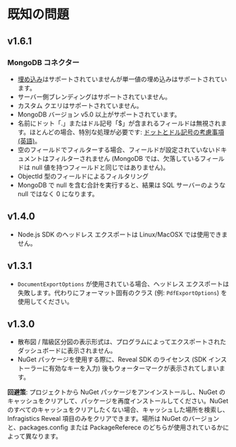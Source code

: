# 既知の問題

## v1.6.1

### MongoDB コネクター

- [埋め込み](https://www.mongodb.com/basics/embedded-mongodb)はサポートされていませんが単一値の埋め込みはサポートされています。
- サーバー側ブレンディングはサポートされていません。
- カスタム クエリはサポートされていません。
- MongoDB バージョン v5.0 以上がサポートされています。
- 名前にドット「.」またはドル記号「$」が含まれるフィールドは無視されます。ほとんどの場合、特別な処理が必要です: [ドットとドル記号の考慮事項 (英語)](https://www.mongodb.com/docs/manual/core/dot-dollar-considerations/)。
- 空のフィールドでフィルターする場合、フィールドが設定されていないドキュメントはフィルターされません (MongoDB では、欠落しているフィールドは null 値を持つフィールドと同じではありません)。
- ObjectId 型のフィールドによるフィルタリング
- MongoDB で null を含む合計を実行すると、結果は SQL サーバーのような null ではなく 0 になります。

## v1.4.0
- Node.js SDK のヘッドレス エクスポートは Linux/MacOSX では使用できません。

## v1.3.1
- ```DocumentExportOptions``` が使用されている場合、ヘッドレス エクスポートは失敗します。代わりにフォーマット固有のクラス (例: ```PdfExportOptions```) を使用してください。

## v1.3.0
- 散布図 / 階級区分図の表示形式は、プログラムによってエクスポートされたダッシュボードに表示されません。
- NuGet パッケージを使用する際に、Reveal SDK のライセンス (SDK インストーラーに有効なキーを入力) 後もウォーターマークが表示されてしまいます。

**回避策**: プロジェクトから NuGet パッケージをアンインストールし、NuGet のキャッシュをクリアして、パッケージを再度インストールしてください。NuGet のすべてのキャッシュをクリアしたくない場合、キャッシュした場所を検索し、Infragistics Reveal 項目のみをクリアできます。場所は NuGet のバージョンと、packages.config または PackageReferece のどちらが使用されているかによって異なります。
